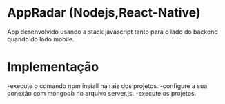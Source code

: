 # AppRadar (Nodejs,React-Native)
App desenvolvido usando a stack javascript tanto para o lado do backend quando do lado mobile.


# Implementação

-execute o comando npm install na raiz dos projetos.
-configure a sua conexão com mongodb no arquivo server.js.
-execute os projetos.
